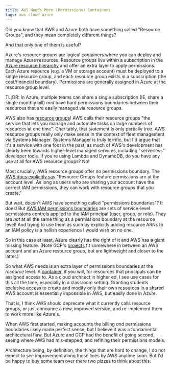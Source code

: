 ```yaml
---
title: AWS Needs More (Permissions) Containers
tags: aws cloud azure
---
```


Did you know that AWS and Azure both have something called "Resource Groups",
and they mean completely different things?

And that only one of them is useful?

<!-- more -->

Azure's resource groups are logical containers where you can deploy and manage
Azure resources. Resource groups live within a subscription in the [Azure
resource
hierarchy](https://docs.microsoft.com/en-us/azure/cloud-adoption-framework/ready/azure-setup-guide/organize-resources)
and offer an extra layer to apply permissions. Each Azure resource
(e.g. a VM or storage account) must be deployed to a single resource group, and
each resource group exists in a subscription (the cost/financial boundary).
Permissions are generally assigned in Azure at the resource group level.

TL;DR: In Azure, multiple teams can share a single subscription (IE, share a
single monthly bill) *and* have hard permissions boundaries between their
resources that are easily managed via resource groups.

AWS also has [resource
groups](https://docs.aws.amazon.com/ARG/latest/userguide/resource-groups.html)!
AWS calls their resource groups "the service that lets you manage and automate
tasks on large numbers of resources at one time". Charitably, that statement is
only partially true. AWS resource groups really only make sense in the context
of fleet management via Systems Manager. Systems Manager is truly terrific, but
I'd argue that it's a service with one foot in the past, as much of AWS's
development has clearly been towards higher-level managed services, including
"serverless" developer tools. If you're using Lambda and DynamoDB, do you have
any use at all for AWS resource groups? No!

Most crucially, AWS resource groups offer no permissions boundary. The [AWS docs
explicitly
say](https://docs.aws.amazon.com/ARG/latest/userguide/resource-groups.html#how-resourcegroups-works)
"Resource Groups feature permissions are at the account level. As long as users
who are sharing your account have the correct IAM permissions, they can work
with resource groups that you create."

But wait, doesn't AWS have something called "permissions boundaries"? It does!
But [AWS IAM permissions
boundaries](https://docs.aws.amazon.com/IAM/latest/UserGuide/access_policies_boundaries.html)
are sets of service-level permissions controls applied to the IAM principal
(user, group, or role). They are *not* at all the same thing as a permissions
boundary at the resource level! And trying to use them as such by explicitly
adding resource ARNs to an IAM policy is a hellish experience I would wish on no
one.

So in this case at least, Azure clearly has the right of it and AWS has a giant
missing feature. (Note GCP's
[projects](https://cloud.google.com/resource-manager/docs/creating-managing-projects)
fit somewhere in between an AWS account and an Azure resource group, but are
lightweight and closer to the latter.)

So what AWS needs is an extra layer of permissions boundaries at the *resource*
level. A
[container](https://www.lastweekinaws.com/blog/the-17-ways-to-run-containers-on-aws/),
if you will, for resources that principals can be assigned access to. As a cloud
architect in higher ed, I see use cases for this all the time, especially in a
classroom setting. Granting students exclusive access to create and modify only
their own resources in a shared AWS account is essentially impossible in AWS,
but easily done in Azure. 

That is, I think AWS should deprecate what it currently calls resource groups,
or just announce a new, improved version, and re-implement them to work more
like Azure's.

When AWS first started, making accounts the billing *and* permissions boundaries
likely made perfect sense, but I believe it was a fundamental architectural
flaw. But Azure and GCP had the benefit of going second, seeing where AWS had
mis-stepped, and refining their permissions models. 

Architecture being, by definition, the things that are hard to change, I do not
expect to see improvement along these lines by AWS anytime soon. But I'd be
happy to buy some team over there two pizzas to think about this.